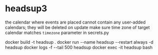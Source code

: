 # headsup3
the calendar where events are placed cannot contain any user-added calendars; they will be deleted on update
make sure time zone of target calendar matches `timezone` parameter in secrets.py 

docker build -t headsup .
docker run --name headsup --restart always -d headsup
docker logs -f --tail 500 headsup
docker exec -it headsup bash



